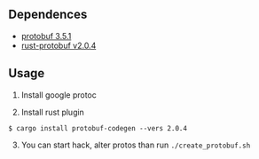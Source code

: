 ## Dependences

- [protobuf 3.5.1](https://github.com/google/protobuf/releases)
- [rust-protobuf v2.0.4](https://github.com/stepancheg/rust-protobuf)

## Usage

1. Install google protoc

2. Install rust plugin

```
$ cargo install protobuf-codegen --vers 2.0.4
```

3. You can start hack, alter protos than run `./create_protobuf.sh`
